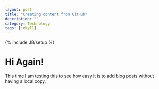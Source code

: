```yaml
---
layout: post
title: "Creating content from GitHub"
description: ""
category: Technology
tags: [jekyll]
---
```

{% include JB/setup %}

# Hi Again!

This time I am testing this to see how easy it is to add blog posts without having a local copy.

